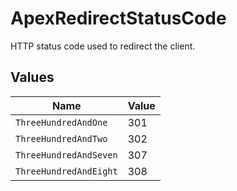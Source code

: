 # ApexRedirectStatusCode

HTTP status code used to redirect the client.


## Values

| Name                   | Value                  |
| ---------------------- | ---------------------- |
| `ThreeHundredAndOne`   | 301                    |
| `ThreeHundredAndTwo`   | 302                    |
| `ThreeHundredAndSeven` | 307                    |
| `ThreeHundredAndEight` | 308                    |